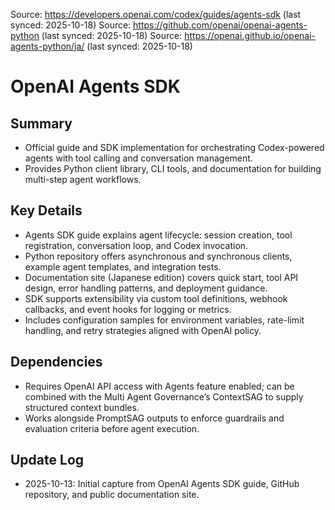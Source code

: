 Source: https://developers.openai.com/codex/guides/agents-sdk (last synced: 2025-10-18)
Source: https://github.com/openai/openai-agents-python (last synced: 2025-10-18)
Source: https://openai.github.io/openai-agents-python/ja/ (last synced: 2025-10-18)

# OpenAI Agents SDK

## Summary
- Official guide and SDK implementation for orchestrating Codex-powered agents with tool calling and conversation management.
- Provides Python client library, CLI tools, and documentation for building multi-step agent workflows.

## Key Details
- Agents SDK guide explains agent lifecycle: session creation, tool registration, conversation loop, and Codex invocation.
- Python repository offers asynchronous and synchronous clients, example agent templates, and integration tests.
- Documentation site (Japanese edition) covers quick start, tool API design, error handling patterns, and deployment guidance.
- SDK supports extensibility via custom tool definitions, webhook callbacks, and event hooks for logging or metrics.
- Includes configuration samples for environment variables, rate-limit handling, and retry strategies aligned with OpenAI policy.

## Dependencies
- Requires OpenAI API access with Agents feature enabled; can be combined with the Multi Agent Governance’s ContextSAG to supply structured context bundles.
- Works alongside PromptSAG outputs to enforce guardrails and evaluation criteria before agent execution.

## Update Log
- 2025-10-13: Initial capture from OpenAI Agents SDK guide, GitHub repository, and public documentation site.
